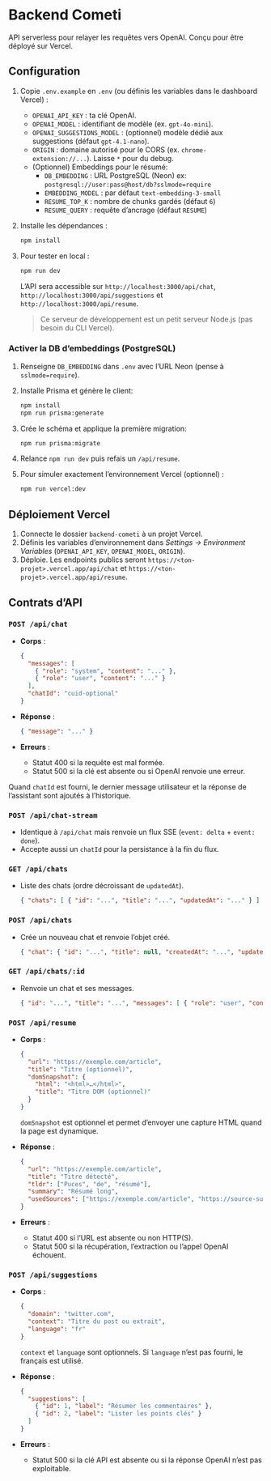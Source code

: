 # Backend Cometi

API serverless pour relayer les requêtes vers OpenAI. Conçu pour être déployé sur Vercel.

## Configuration

1. Copie `.env.example` en `.env` (ou définis les variables dans le dashboard Vercel) :
   - `OPENAI_API_KEY` : ta clé OpenAI.
   - `OPENAI_MODEL` : identifiant de modèle (ex. `gpt-4o-mini`).
   - `OPENAI_SUGGESTIONS_MODEL` : (optionnel) modèle dédié aux suggestions (défaut `gpt-4.1-nano`).
   - `ORIGIN` : domaine autorisé pour le CORS (ex. `chrome-extension://...`). Laisse `*` pour du debug.
   - (Optionnel) Embeddings pour le résumé: 
     - `DB_EMBEDDING` : URL PostgreSQL (Neon) ex: `postgresql://user:pass@host/db?sslmode=require`
     - `EMBEDDING_MODEL` : par défaut `text-embedding-3-small`
     - `RESUME_TOP_K` : nombre de chunks gardés (défaut `6`)
     - `RESUME_QUERY` : requête d’ancrage (défaut `RESUME`)

2. Installe les dépendances :

   ```bash
   npm install
   ```

3. Pour tester en local :

   ```bash
   npm run dev
   ```

   L’API sera accessible sur `http://localhost:3000/api/chat`, `http://localhost:3000/api/suggestions` et `http://localhost:3000/api/resume`.
   > Ce serveur de développement est un petit serveur Node.js (pas besoin du CLI Vercel).

### Activer la DB d’embeddings (PostgreSQL)

1. Renseigne `DB_EMBEDDING` dans `.env` avec l’URL Neon (pense à `sslmode=require`).
2. Installe Prisma et génère le client:

   ```bash
   npm install
   npm run prisma:generate
   ```

3. Crée le schéma et applique la première migration:

   ```bash
   npm run prisma:migrate
   ```

4. Relance `npm run dev` puis refais un `/api/resume`.

4. Pour simuler exactement l’environnement Vercel (optionnel) :

   ```bash
   npm run vercel:dev
   ```

## Déploiement Vercel

1. Connecte le dossier `backend-cometi` à un projet Vercel.
2. Définis les variables d’environnement dans *Settings → Environment Variables* (`OPENAI_API_KEY`, `OPENAI_MODEL`, `ORIGIN`).
3. Déploie. Les endpoints publics seront `https://<ton-projet>.vercel.app/api/chat` et `https://<ton-projet>.vercel.app/api/resume`.

## Contrats d’API

### `POST /api/chat`

- **Corps** :

  ```json
  {
    "messages": [
      { "role": "system", "content": "..." },
      { "role": "user", "content": "..." }
    ],
    "chatId": "cuid-optional"
  }
  ```

- **Réponse** :

  ```json
  { "message": "..." }
  ```

- **Erreurs** :
  - Statut 400 si la requête est mal formée.
  - Statut 500 si la clé est absente ou si OpenAI renvoie une erreur.

Quand `chatId` est fourni, le dernier message utilisateur et la réponse de l’assistant sont ajoutés à l’historique.

### `POST /api/chat-stream`

- Identique à `/api/chat` mais renvoie un flux SSE (`event: delta` + `event: done`).
- Accepte aussi un `chatId` pour la persistance à la fin du flux.

### `GET /api/chats`

- Liste des chats (ordre décroissant de `updatedAt`).

  ```json
  { "chats": [ { "id": "...", "title": "...", "updatedAt": "..." } ] }
  ```

### `POST /api/chats`

- Crée un nouveau chat et renvoie l’objet créé.

  ```json
  { "chat": { "id": "...", "title": null, "createdAt": "...", "updatedAt": "..." } }
  ```

### `GET /api/chats/:id`

- Renvoie un chat et ses messages.

  ```json
  { "id": "...", "title": "...", "messages": [ { "role": "user", "content": "..." } ] }
  ```

### `POST /api/resume`

- **Corps** :

  ```json
  {
    "url": "https://exemple.com/article",
    "title": "Titre (optionnel)",
    "domSnapshot": {
      "html": "<html>…</html>",
      "title": "Titre DOM (optionnel)"
    }
  }
  ```

  `domSnapshot` est optionnel et permet d’envoyer une capture HTML quand la page est dynamique.

- **Réponse** :

  ```json
  {
    "url": "https://exemple.com/article",
    "title": "Titre détecté",
    "tldr": ["Puces", "de", "résumé"],
    "summary": "Résumé long",
    "usedSources": ["https://exemple.com/article", "https://source-supplémentaire"]
  }
  ```

- **Erreurs** :
  - Statut 400 si l’URL est absente ou non HTTP(S).
  - Statut 500 si la récupération, l’extraction ou l’appel OpenAI échouent.

### `POST /api/suggestions`

- **Corps** :

  ```json
  {
    "domain": "twitter.com",
    "context": "Titre du post ou extrait",
    "language": "fr"
  }
  ```

  `context` et `language` sont optionnels. Si `language` n’est pas fourni, le français est utilisé.

- **Réponse** :

  ```json
  {
    "suggestions": [
      { "id": 1, "label": "Résumer les commentaires" },
      { "id": 2, "label": "Lister les points clés" }
    ]
  }
  ```

- **Erreurs** :
  - Statut 500 si la clé API est absente ou si la réponse OpenAI n’est pas exploitable.
